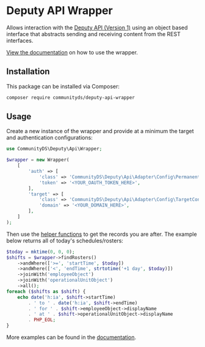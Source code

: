 # Deputy API Wrapper

Allows interaction with the [Deputy API (Version 1)](https://www.deputy.com/api-doc/Welcome) using an object based interface that abstracts sending and receiving content from the REST interfaces.

[View the documentation](docs/index.md) on how to use the wrapper.

## Installation

This package can be installed via Composer:

```bash
composer require communityds/deputy-api-wrapper
```

## Usage

Create a new instance of the wrapper and provide at a minimum the target and authentication configurations:

```php
use CommunityDS\Deputy\Api\Wrapper;

$wrapper = new Wrapper(
    [
        'auth' => [
            'class' => 'CommunityDS\Deputy\Api\Adapter\Config\PermanentToken',
            'token' => '<YOUR_OAUTH_TOKEN_HERE>',
        ],
        'target' => [
            'class' => 'CommunityDS\Deputy\Api\Adapter\Config\TargetConfig',
            'domain' => '<YOUR_DOMAIN_HERE>',
        ],
    ]
);
```

Then use the [helper functions](docs/resources.md) to get the records you are after.
The example below returns all of today's schedules/rosters:

```php
$today = mktime(0, 0, 0);
$shifts = $wrapper->findRosters()
    ->andWhere(['>=', 'startTime', $today])
    ->andWhere(['<', 'endTime', strtotime('+1 day', $today)])
    ->joinWith('employeeObject')
    ->joinWith('operationalUnitObject')
    ->all();
foreach ($shifts as $shift) {
    echo date('h:ia', $shift->startTime)
        . ' to ' . date('h:ia', $shift->endTime)
        . ' for ' . $shift->employeeObject->displayName
        . ' at ' . $shift->operationalUnitObject->displayName
        . PHP_EOL;
}
```

More examples can be found in the [documentation](docs/index.md).

